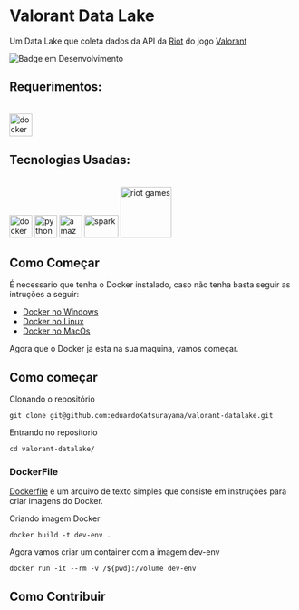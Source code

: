 # Valorant Data Lake
Um Data Lake que coleta dados da API da [Riot](https://developer.riotgames.com/apis) do jogo [Valorant](https://playvalorant.com/pt-br/?gad=1&gclid=Cj0KCQjwpPKiBhDvARIsACn-gzB59YTe0zeZqXlHaJFf2JeApZqhXZ8ztGKUVZ1Dld89o2r13bwUcbgaAjPoEALw_wcB&gclsrc=aw.ds)

![Badge em Desenvolvimento](http://img.shields.io/static/v1?label=STATUS&message=EM%20DESENVOLVIMENTO&color=GREEN&style=for-the-badge)

## Requerimentos:
<div style="display: inline_block"><br>
  <img aling="center" alt ="docker" heigth="30" width="40" src="https://cdn.jsdelivr.net/gh/devicons/devicon/icons/docker/docker-original-wordmark.svg" />
</div>

## Tecnologias Usadas:
<div style="display: inline_block"><br>
  <img aling="center" alt ="docker" heigth="30" width="40" src="https://cdn.jsdelivr.net/gh/devicons/devicon/icons/docker/docker-original-wordmark.svg" />
  <img aling="center" alt ="python" heigth="30" width="40" src="https://cdn.jsdelivr.net/gh/devicons/devicon/icons/python/python-original-wordmark.svg" />
  <img aling="center" alt="amazon-web-services" width="40" height="40" src="https://img.icons8.com/color/48/amazon-web-services.png" />
  <img aling="center" alt="spark" width="60" height="40" src="https://www.vectorlogo.zone/logos/apache_spark/apache_spark-ar21.svg" />
  <img aling="center" alt="riot games" width="90" heigth="50" src="https://img.shields.io/badge/Riot_Games-D32936?style=for-the-badge&logo=riot-games&logoColor=white" />
</div>


## Como Começar
É necessario que tenha o Docker instalado, caso não tenha basta seguir as intruções a seguir:
  * [Docker no Windows](https://learn.microsoft.com/pt-br/virtualization/windowscontainers/manage-docker/configure-docker-daemon)
  * [Docker no Linux](https://docs.docker.com/engine/install/ubuntu/)
  * [Docker no MacOs](https://docs.docker.com/desktop/install/mac-install/)

Agora que o Docker ja esta na sua maquina, vamos começar.

## Como começar 
Clonando o repositório 

```
git clone git@github.com:eduardoKatsurayama/valorant-datalake.git 
```

Entrando no repositorio

```
cd valorant-datalake/ 
```


### DockerFile

[Dockerfile](https://docs.docker.com/engine/reference/builder/) é um arquivo de texto simples que consiste em instruções para criar imagens do Docker.

Criando imagem Docker

```
docker build -t dev-env .
```

Agora vamos criar um container com a imagem dev-env

```
docker run -it --rm -v /${pwd}:/volume dev-env
```

## Como Contribuir